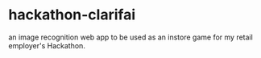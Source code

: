 # hackathon-clarifai
an image recognition web app to be used as an instore game for my retail employer's Hackathon. 
